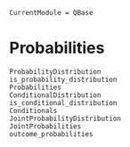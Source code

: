 ```@meta
CurrentModule = QBase
```
# Probabilities

```@docs
ProbabilityDistribution
is_probability_distribution
Probabilities
ConditionalDistribution
is_conditional_distribution
Conditionals
JointProbabilityDistribution
JointProbabilities
outcome_probabilities
```
